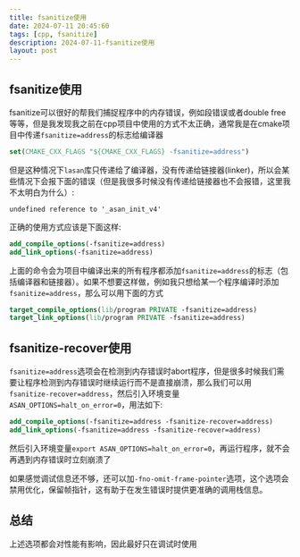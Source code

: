 ```yaml
---
title: fsanitize使用
date: 2024-07-11 20:45:60
tags: [cpp, fsanitize]
description: 2024-07-11-fsanitize使用
layout: post
---
```


## fsanitize使用

fsanitize可以很好的帮我们捕捉程序中的内存错误，例如段错误或者double free等等，但是我发现我之前在cpp项目中使用的方式不太正确，通常我是在cmake项目中传递`fsanitize=address`的标志给编译器

```cmake
set(CMAKE_CXX_FLAGS "${CMAKE_CXX_FLAGS} -fsanitize=address")
```

但是这种情况下`lasan`库只传递给了编译器，没有传递给链接器(linker)，所以会某些情况下会报下面的错误（但是我很多时候没有传递给链接器也不会报错，这里我不太明白为什么）:

```shell
undefined reference to '_asan_init_v4'
```

正确的使用方式应该是下面这样:

```cmake
add_compile_options(-fsanitize=address)
add_link_options(-fsanitize=address)
```
上面的命令会为项目中编译出来的所有程序都添加`fsanitize=address`的标志（包括编译器和链接器）。如果不想要这样做，例如我只想给某一个程序编译时添加`fsanitize=address`，那么可以用下面的方式

```cmake
target_compile_options(lib/program PRIVATE -fsanitize=address)
target_link_options(lib/program PRIVATE -fsanitize=address)
```

## fsanitize-recover使用

`fsanitize=address`选项会在检测到内存错误时abort程序，但是很多时候我们需要让程序检测到内存错误时继续运行而不是直接崩溃，那么我们可以用`fsanitize-recover=address`，然后引入环境变量`ASAN_OPTIONS=halt_on_error=0`，用法如下:

```cmake 
add_compile_options(-fsanitize=address -fsanitize-recover=address)
add_link_options(-fsanitize=address -fsanitize-recover=address)
```
然后引入环境变量`export ASAN_OPTIONS=halt_on_error=0`，再运行程序，就不会再遇到内存错误时立刻崩溃了

如果感觉调试信息还不够，还可以加`-fno-omit-frame-pointer`选项，这个选项会禁用优化，保留帧指针，这有助于在发生错误时提供更准确的调用栈信息。

## 总结

上述选项都会对性能有影响，因此最好只在调试时使用




